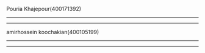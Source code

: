 Pouria Khajepour(400171392)

---------------------------
---------------------------
amirhossein koochakian(400105199)

---------------------------
---------------------------
